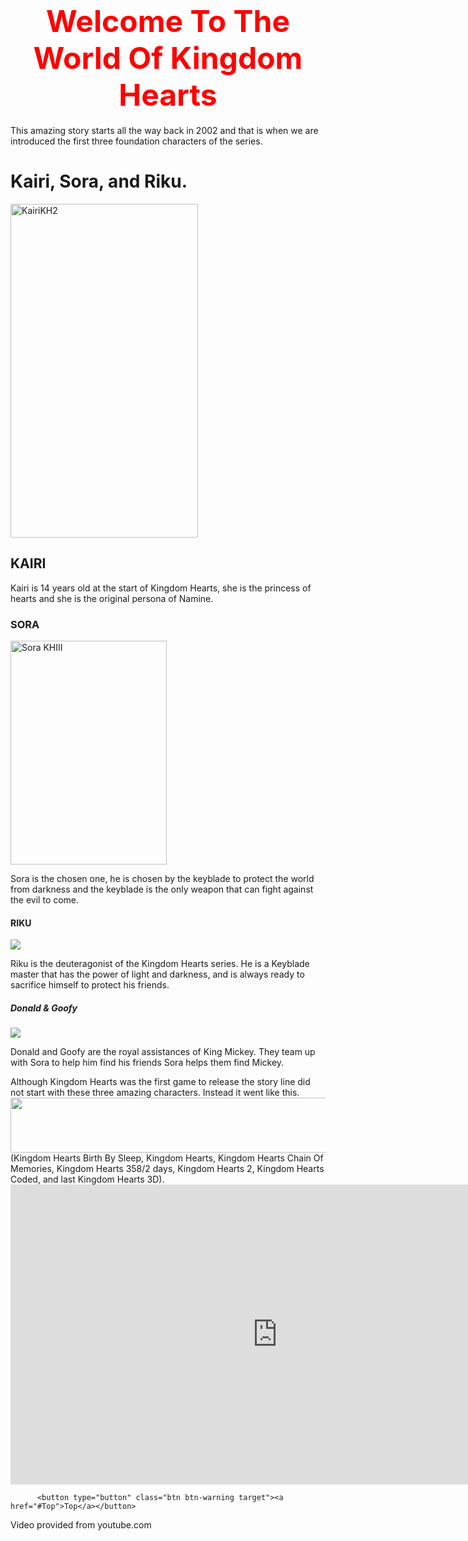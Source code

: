 <Body>
<h1 align="center"><font size="30" color="red">Welcome To The World Of Kingdom Hearts</font></h1> 

<p>This amazing story starts all the way back in 2002 and that is when we are introduced the first three foundation characters of the series.</p>


<h1> Kairi, Sora, and Riku.</h1>

<img width="300" height="534" class="lzyPlcHld  lzyTrns lzyLoaded" onload="if(typeof ImgLzy==='object'){ImgLzy.load(this)}" alt="KairiKH2" src="http://vignette2.wikia.nocookie.net/kingdomhearts/images/1/10/KairiKH2.png/revision/latest/scale-to-width-down/300?cb=20110830215103" data-image-name="KairiKH2.png" data-image-key="KairiKH2.png" data-src="http://vignette2.wikia.nocookie.net/kingdomhearts/images/1/10/KairiKH2.png/revision/latest/scale-to-width-down/300?cb=20110830215103">


<h2> KAIRI</h2>


<div>Kairi is 14 years old at the start of Kingdom Hearts, she is the princess of hearts and she is the original persona of Namine. </div>


<h3>SORA</H3>

<img width="250" height="358" class="lzyPlcHld  lzyTrns lzyLoaded" onload="if(typeof ImgLzy==='object'){ImgLzy.load(this)}" alt="Sora KHIII" src="http://vignette3.wikia.nocookie.net/kingdomhearts/images/e/ef/Sora_KHIII.png/revision/latest/scale-to-width-down/250?cb=20150625053050" data-image-name="Sora KHIII.png" data-image-key="Sora_KHIII.png" data-src="http://vignette3.wikia.nocookie.net/kingdomhearts/images/e/ef/Sora_KHIII.png/revision/latest/scale-to-width-down/250?cb=20150625053050"><p>


Sora is the chosen one, he is chosen by the keyblade to protect the world from darkness and the keyblade is the only weapon that can fight against the evil to come.
<h4>RIKU</h4>


<img src="http://www.khwiki.com/images/thumb/1/1a/Riku_KHHD.png/200px-Riku_KHHD.png">
<p> Riku is the deuteragonist of the Kingdom Hearts series. He is a Keyblade master that has the power of light and darkness, and is always ready to sacrifice himself to protect his friends. </p>

<h5> Donald & Goofy</h5>

<img src="http://images4.fanpop.com/image/photos/21600000/sora-donald-and-goofy-kingdom-hearts-2-21689810-300-292.jpg">

<p>Donald and Goofy are the royal assistances of King Mickey. They team up with Sora to help him find his friends Sora helps them find Mickey.</p>



<p> Although Kingdom Hearts was the first game to release the story line did not start with these three amazing characters. Instead it went like this. <img width="650" height="88" class="alignnone size-full wp-image-8442" alt="" src="http://www.destinyislands.com/images/kh-series-explained/timeline.png">
(Kingdom Hearts Birth By Sleep, Kingdom Hearts, Kingdom Hearts Chain Of Memories, Kingdom Hearts 
358/2 days, Kingdom Hearts 2, Kingdom Hearts Coded, and last Kingdom Hearts 3D).



<iframe width="854" height="480" src="https://www.youtube.com/embed/xm-NoyqzGkY" frameborder="0" allowfullscreen></iframe>
 




          <button type="button" class="btn btn-warning target"><a href="#Top">Top</a></button>

      





Video provided from youtube.com

